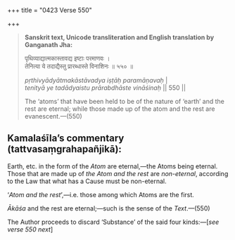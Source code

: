 +++
title = "0423 Verse 550"

+++
> **Sanskrit text, Unicode transliteration and English translation by Ganganath Jha:** 
>
> पृथिव्याद्यात्मकास्तावद्य इष्टाः परमाणवः ।  
> तेनित्या ये तदाद्यैस्तु प्रारब्धास्ते विनाशिनः ॥ ५५० ॥ 
>
> *pṛthivyādyātmakāstāvadya iṣṭāḥ paramāṇavaḥ* \|  
> *tenityā ye tadādyaistu prārabdhāste vināśinaḥ* \|\| 550 \|\| 
>
> The ‘atoms’ that have been held to be of the nature of ‘earth’ and the rest are eternal; while those made up of the atom and the rest are evanescent.—(550)



## Kamalaśīla’s commentary (tattvasaṃgrahapañjikā):

Earth, etc. in the form of the *Atom* are eternal,—the Atoms being eternal. Those that are made up of *the Atom and the rest* are *non-eternal*, according to the Law that what has a Cause must be non-eternal.

‘*Atom and the rest*’,—i.e. those among which Atoms are the first.

*Ākāśa* and the rest are eternal;—such is the sense of the *Text*.—(550)

The Author proceeds to discard ‘Substance’ of the said four kinds:—[*see verse 550 next*]


